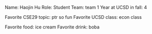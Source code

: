 Name: Haojin Hu
Role: Student
Team: team 1
Year at UCSD in fall: 4 

Favorite CSE29 topic: ptr so fun 
Favorite UCSD class: econ class 

Favorite food: ice cream 
Favorite drink: boba 
